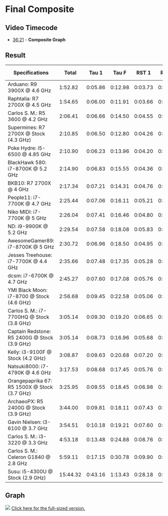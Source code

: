 # Final Composite

## Video Timecode

- [36:21](https://www.youtube.com/watch?v=ghGur0s6eXo&t=36m21s) - **Composite Graph**

## Result

| Specifications                               | Total    | Tau 1   | Tau F   | RST 1   | RST F   | 9KX2 1  | 9KX2 2  | 9KX2 F  | TFL X   | TFL F   | Tartarus F | RDR F   |
| -------------------------------------------- | -------- | ------- | ------- | ------- | ------- | ------- | ------- | ------- | ------- | ------- | ---------- | ------- |
| Arduano: R9 3900X @ 4.6 GHz                  | 1:52.82  | 0:05.86 | 0:12.98 | 0:03.73 | 0:05.05 | 0:03.40 | 0:03.50 | 0:05.59 | 0:08.08 | 0:06.42 | 0:31.97    | 0:26.24 |
| Raphtalia: R7 2700X @ 4.5 GHz                | 1:54.65  | 0:06.00 | 0:11.91 | 0:03.66 | 0:04.95 | 0:03.59 | 0:03.63 | 0:08.49 | 0:08.41 | 0:06.65 | 0:30.07    | 0:27.29 |
| Carlos S. M.: R5 3600 @ 4.2 GHz              | 2:06.41  | 0:06.66 | 0:14.50 | 0:04.55 | 0:05.45 | 0:03.94 | 0:04.00 | 0:06.89 | 0:08.75 | 0:06.97 | 0:34.80    | 0:29.90 |
| Supermines: R7 2700X @ Stock (4.3 GHz)       | 2:10.85  | 0:06.50 | 0:12.80 | 0:04.26 | 0:05.50 | 0:03.92 | 0:04.10 | 0:10.00 | 0:11.08 | 0:07.17 | 0:33.82    | 0:31.70 |
| Poke Hydre: i5-6500 @ 4.85 GHz               | 2:10.90  | 0:06.23 | 0:13.96 | 0:04.20 | 0:05.65 | 0:03.40 | 0:04.00 | 0:15.37 | 0:10.51 | 0:06.90 | 0:32.49    | 0:28.19 |
| BlackHawk 580: i7-8700K @ 5.2 GHz            | 2:14.90  | 0:06.83 | 0:15.55 | 0:04.36 | 0:05.98 | 0:04.22 | 0:04.90 | 0:15.45 | 0:08.35 | 0:06.80 | 0:34.54    | 0:27.92 |
| BKB10: R7 2700X @ 4 GHz                      | 2:17.34  | 0:07.21 | 0:14.31 | 0:04.76 | 0:05.68 | 0:04.45 | 0:04.55 | 0:11.05 | 0:09.58 | 0:08.02 | 0:35.19    | 0:32.54 |
| People11: i7-7700K @ 4.7 GHz                 | 2:25.44  | 0:07.06 | 0:16.11 | 0:05.21 | 0:06.37 | 0:04.24 | 0:05.00 | 0:16.95 | 0:08.76 | 0:07.67 | 0:34.75    | 0:33.32 |
| Niko MIDI: i7-7700K @ 5 GHz                  | 2:26.04  | 0:07.41 | 0:16.46 | 0:04.80 | 0:05.93 | 0:04.09 | 0:04.80 | 0:16.67 | 0:09.08 | 0:07.29 | 0:36.72    | 0:32.79 |
| ND: i9-9900K @ 5.2 GHz                       | 2:29.54  | 0:07.58 | 0:18.08 | 0:05.83 | 0:06.18 | 0:04.46 | 0:05.15 | 0:16.52 | 0:09.41 | 0:07.55 | 0:36.74    | 0:32.04 |
| AwesomeGamer89: i7-8700K @ 5 GHz             | 2:30.72  | 0:06.96 | 0:18.50 | 0:04.95 | 0:06.15 | 0:05.34 | 0:06.40 | 0:20.77 | 0:08.56 | 0:07.35 | 0:35.47    | 0:30.27 |
| Jesses Treehouse: i7-7700K @ 4.4 GHz         | 2:35.66  | 0:07.48 | 0:17.35 | 0:05.28 | 0:06.80 | 0:04.49 | 0:05.12 | 0:19.00 | 0:09.31 | 0:08.24 | 0:37.02    | 0:35.57 |
| dcsm: i7-6700K @ 4.7 GHz                     | 2:45.27  | 0:07.60 | 0:17.08 | 0:05.76 | 0:06.58 | 0:04.70 | 0:05.23 | 0:18.49 | 0:09.48 | 0:07.85 | 0:37.60    | 0:44.90 |
| YMI Black Moon: i7-8700 @ Stock (4.6 GHz)    | 2:56.68  | 0:09.45 | 0:22.58 | 0:05.06 | 0:06.78 | 0:04.42 | 0:05.15 | 0:19.69 | 0:09.65 | 0:08.05 | 0:38.45    | 0:47.40 |
| Carlos S. M.: i7-7700HQ @ Stock (3.8 GHz)    | 3:05.14  | 0:09.30 | 0:19.20 | 0:06.65 | 0:07.00 | 0:05.42 | 0:06.30 | 0:24.90 | 0:13.33 | 0:09.15 | 0:42.14    | 0:41.75 |
| Captain Redstone: R5 2400G @ Stock (3.9 GHz) | 3:05.14  | 0:08.73 | 0:16.96 | 0:05.68 | 0:06.32 | 0:05.39 | 0:05.45 | 0:13.47 | 0:37.40 | 0:08.95 | 0:39.42    | 0:37.37 |
| Kelly: i3-9100F @ Stock (4.2 GHz)            | 3:08.87  | 0:09.63 | 0:20.68 | 0:07.20 | 0:07.55 | 0:05.32 | 0:06.50 | 0:22.97 | 0:12.95 | 0:09.00 | 0:44.40    | 0:42.67 |
| Natsuki8000: i7-4790K @ 4.6 GHz              | 3:17.53  | 0:08.68 | 0:17.45 | 0:05.76 | 0:06.88 | 0:04.74 | 0:11.98 | 0:43.09 | 0:10.16 | 0:08.20 | 0:45.49    | 0:35.10 |
| Orangepaprika 67: R5 1500X @ Stock (3.7 GHz) | 3:25.95  | 0:09.55 | 0:18.45 | 0:06.98 | 0:07.08 | 0:06.17 | 0:06.30 | 0:16.50 | 0:12.28 | 0:09.55 | 0:45.07    | 1:08.02 |
| ArchaeoPX: R5 2400G @ Stock (3.9 GHz)        | 3:44.00  | 0:09.81 | 0:18.11 | 0:07.43 | 0:09.18 | 0:06.29 | 0:07.12 | 0:15.35 | -       | 0:55.55 | 0:46.32    | 0:48.84 |
| Gavin Nielsen: i3-6100 @ 3.7 GHz             | 3:54.51  | 0:10.18 | 0:19.21 | 0:07.60 | 0:09.37 | 0:05.89 | 0:07.30 | 0:24.69 | 0:35.89 | 0:10.04 | 0:57.14    | 0:47.20 |
| Carlos S. M.: i3-3220 @ 3.3 GHz              | 4:53.18  | 0:13.48 | 0:24.88 | 0:08.76 | 0:08.45 | 0:07.25 | 0:09.62 | 1:10.72 | 0:24.88 | 0:10.45 | 1:05.29    | 0:49.40 |
| Carlos S. M.: Celeron G1840 @ 2.8 GHz        | 5:59.11  | 0:17.15 | 0:30.78 | 0:09.90 | 0:08.98 | 0:10.35 | 0:13.55 | 1:14.09 | -       | 0:59.28 | 1:16.09    | 0:58.94 |
| Susu: i5-4300U @ Stock (2.9 GHz)             | 15:44.32 | 0:43.16 | 1:13.43 | 0:28.18 | 0:26.30 | 0:47.00 | 0:50.77 | 2:34.32 | -       | 1:48.58 | 3:00.94    | 3:51.64 |

## Graph

![](https://github.com/musimasta/Official-2019-Black-MIDI-Mega-Comparison/blob/master/Graphs/min/7%20-%20Final%20Composite.jpg)
[Click here for the full-sized version.](https://github.com/musimasta/Official-2019-Black-MIDI-Mega-Comparison/blob/master/Graphs/7%20-%20Final%20Composite.jpg)